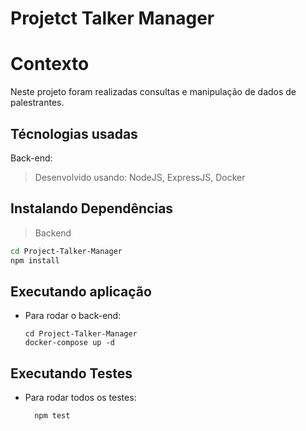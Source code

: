 # Projetct Talker Manager
# Contexto
Neste projeto foram realizadas consultas e manipulação de dados de palestrantes.
## Técnologias usadas
Back-end:
> Desenvolvido usando: NodeJS, ExpressJS, Docker
## Instalando Dependências
> Backend
```bash
cd Project-Talker-Manager
npm install
``` 
## Executando aplicação
* Para rodar o back-end:
  ```
  cd Project-Talker-Manager
  docker-compose up -d
  ```
## Executando Testes
* Para rodar todos os testes:
  ```
    npm test
  ```
